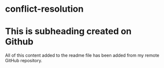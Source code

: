 # conflict-resolution

# This is subheading created on Github
All of this content added to the readme file has been added from my remote GitHub repository.
